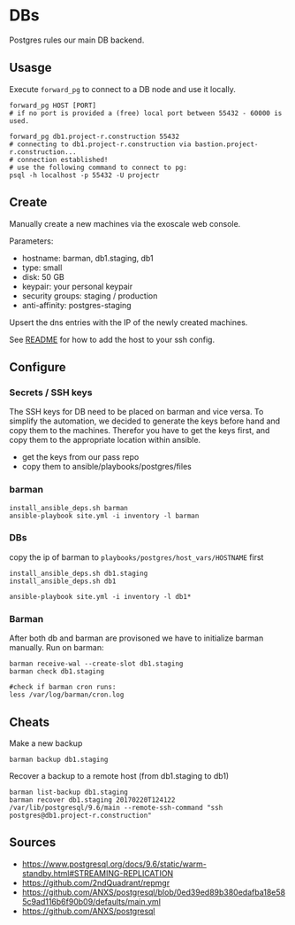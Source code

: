 # DBs

Postgres rules our main DB backend.

## Usasge
Execute `forward_pg` to connect to a DB node and use it locally.
```
forward_pg HOST [PORT]
# if no port is provided a (free) local port between 55432 - 60000 is used.

forward_pg db1.project-r.construction 55432
# connecting to db1.project-r.construction via bastion.project-r.construction...
# connection established!
# use the following command to connect to pg:
psql -h localhost -p 55432 -U projectr
```


## Create
Manually create a new machines via the exoscale web console.

Parameters:
 - hostname: barman, db1.staging, db1
 - type: small
 - disk: 50 GB
 - keypair: your personal keypair
 - security groups: staging / production
 - anti-affinity: postgres-staging

Upsert the dns entries with the IP of the newly created machines.

See [README](../README.md) for how to add the host to your ssh config.


## Configure

### Secrets / SSH keys
The SSH keys for DB need to be placed on barman and vice versa. To simplify the automation, we decided to generate the keys before hand and copy them to the machines. Therefor you have to get the keys first, and copy them to the appropriate location within ansible.
- get the keys from our pass repo
- copy them to ansible/playbooks/postgres/files


### barman
```
install_ansible_deps.sh barman
ansible-playbook site.yml -i inventory -l barman
```

### DBs
copy the ip of barman to `playbooks/postgres/host_vars/HOSTNAME` first
```
install_ansible_deps.sh db1.staging
install_ansible_deps.sh db1

ansible-playbook site.yml -i inventory -l db1*
```

### Barman
After both db and barman are provisoned we have to initialize barman manually.
Run on barman:
```
barman receive-wal --create-slot db1.staging
barman check db1.staging

#check if barman cron runs:
less /var/log/barman/cron.log
```

## Cheats
Make a new backup
```
barman backup db1.staging

```

Recover a backup to a remote host (from db1.staging to db1)
```
barman list-backup db1.staging
barman recover db1.staging 20170220T124122 /var/lib/postgresql/9.6/main --remote-ssh-command "ssh postgres@db1.project-r.construction"
```


## Sources
- https://www.postgresql.org/docs/9.6/static/warm-standby.html#STREAMING-REPLICATION
- https://github.com/2ndQuadrant/repmgr
- https://github.com/ANXS/postgresql/blob/0ed39ed89b380edafba18e585c9ad116b6f90b09/defaults/main.yml
- https://github.com/ANXS/postgresql
